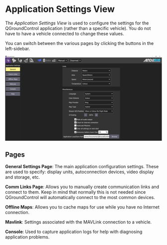 # Application Settings View

The _Application Settings View_ is used to configure the settings for the QGroundControl application (rather than a specific vehicle). You do not have to have a vehicle connected to change these values.

You can switch between the various pages by clicking the buttons in the left-sidebar.

<img src="/images/reference/reference-qgc-application-settings.png" class="img-responsive img-center" style="max-height:600px;">

## Pages

**General Settings Page**: The main application configuration settings. These are used to specify: display units, autoconnection devices, video display and storage, etc.

**Comm Links Page**: Allows you to manually create communication links and connect to them. Keep in mind that normally this is not needed since QGroundControl will automatically connect to the most common devices.

**Offline Maps**: Allows you to cache maps for use while you have no Internet connection.

**Mavlink**: Settings associated with the MAVLink connection to a vehicle.

**Console**: Used to capture application logs for help with diagnosing application problems.
